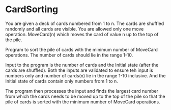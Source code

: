 # CardSorting

You are given a deck of cards numbered from 1 to n. The cards are shuffled randomly and all cards are visible. You are allowed only one move operation. MoveCard(n) which moves the card of value n up to the top of the pile.

Program to sort the pile of cards with the minimum number of MoveCard operations. The number of cards should lie in the range 1-10.

Input to the program is the number of cards and the Initial state (after the cards are shuffled).
Both the inputs are validated to ensure teh input is numbers only and number of cards(n) lie in the range 1-10 inclusive. And the Initial state of cards contain only numbers from 1 to n.

The program then processes the input and finds the largest card number from which the cards needs to be moved up to the top of the pile so that the pile of cards is sorted with the minimum number of MoveCard operations.
